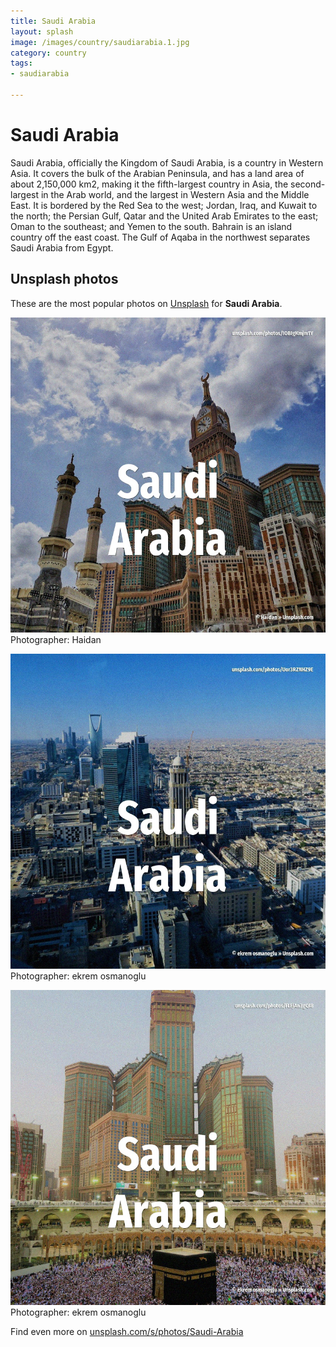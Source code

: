 ```yaml
---
title: Saudi Arabia
layout: splash
image: /images/country/saudiarabia.1.jpg
category: country
tags:
- saudiarabia

---
```

# Saudi Arabia

Saudi Arabia, officially the Kingdom of Saudi Arabia, is a country in Western Asia. It covers the bulk of the Arabian Peninsula, and has a land area of about 2,150,000 km2, making it  the fifth-largest country in Asia, the second-largest in the Arab world, and the largest in Western  Asia and the Middle East. It is bordered by the Red Sea to the west; Jordan, Iraq, and Kuwait to the north; the Persian Gulf,  Qatar and the United Arab Emirates to the east; Oman to the southeast; and Yemen to the south. Bahrain is an island country off the east coast. The Gulf of Aqaba in the northwest separates Saudi Arabia from Egypt. 

 
## Unsplash photos
These are the most popular photos on [Unsplash](https://unsplash.com) for **Saudi Arabia**.
 
![Saudi Arabia](/images/country/saudiarabia.1.jpg)
Photographer:  Haidan
 
![Saudi Arabia](/images/country/saudiarabia.2.jpg)
Photographer:  ekrem osmanoglu
 
![Saudi Arabia](/images/country/saudiarabia.3.jpg)
Photographer:  ekrem osmanoglu
 
Find even more on [unsplash.com/s/photos/Saudi-Arabia](https://unsplash.com/s/photos/Saudi-Arabia)
 

